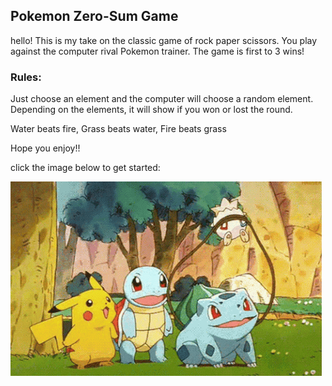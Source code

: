 ## Pokemon Zero-Sum Game

hello! This is my take on the classic game of rock paper scissors. You play against the computer rival Pokemon trainer. The game is first to 3 wins! 

### Rules:
Just choose an element and the computer will choose a random element. Depending on the elements, it will show if you won or lost the round. 

Water beats fire,
Grass beats water,
Fire beats grass

Hope you enjoy!! 

click the image below to get started:

<a href="https://maddylok.github.io/rockpaperscissors"><img src = "pokemongif.gif"></a>

